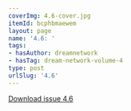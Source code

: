 ```yaml
---
coverImg: 4.6-cover.jpg
itemId: bcphbmaewem
layout: page
name: '4.6: '
tags:
- hasAuthor: dreamnetwork
- hasTag: dream-network-volume-4
type: post
urlSlug: '4.6'
---
```

<a href="../files/pdfs/Volume_4/4.6-Dream-Network-Bulletin_Volume-4-Number-6.pdf" download="">Download issue 4.6</a>